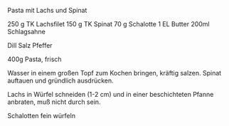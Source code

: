 Pasta mit Lachs und Spinat

250 g TK Lachsfilet
150	   g TK Spinat
70	   g Schalotte
1   EL Butter
200ml	      Schlagsahne
		  
Dill
Salz 
Pfeffer

400g Pasta, frisch

Wasser in einem großen Topf zum Kochen bringen, kräftig salzen.
Spinat auftauen und gründlich ausdrücken.

Lachs in Würfel schneiden (1-2 cm) und in einer beschichteten Pfanne anbraten, muß nicht durch sein.

Schalotten fein würfeln

